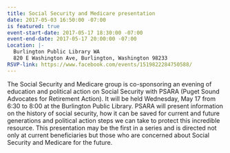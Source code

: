 ```yaml
---
title: Social Security and Medicare presentation
date: 2017-05-03 16:50:00 -07:00
is featured: true
event-start-date: 2017-05-17 18:30:00 -07:00
event-end-date: 2017-05-17 20:00:00 -07:00
Location: |-
  Burlington Public Library WA
  820 E Washington Ave, Burlington, Washington 98233
RSVP-link: https://www.facebook.com/events/1519822284750588/
---
```


The Social Security and Medicare group is co-sponsoring an evening of education and political action on Social Security with PSARA (Puget Sound Advocates for Retirement Action). It will be held Wednesday, May 17 from 6:30 to 8:00 at the Burlington Public Library. PSARA will present information on the history of social security, how it can be saved for current and future generations and political action steps we can take to protect this incredible resource. This presentation may be the first in a series and is directed not only at current beneficiaries but those who are concerned about Social Security and Medicare for the future.